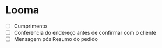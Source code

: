 # Looma

- [ ] Cumprimento
- [ ] Conferencia do endereço antes de confirmar com o cliente
- [ ] Mensagem pós Resumo do pedido
